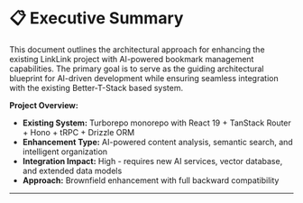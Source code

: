 # 📋 Executive Summary

This document outlines the architectural approach for enhancing the existing LinkLink project with AI-powered bookmark management capabilities. The primary goal is to serve as the guiding architectural blueprint for AI-driven development while ensuring seamless integration with the existing Better-T-Stack based system.

**Project Overview:**
- **Existing System:** Turborepo monorepo with React 19 + TanStack Router + Hono + tRPC + Drizzle ORM
- **Enhancement Type:** AI-powered content analysis, semantic search, and intelligent organization
- **Integration Impact:** High - requires new AI services, vector database, and extended data models
- **Approach:** Brownfield enhancement with full backward compatibility

---
